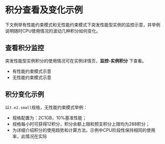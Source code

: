 # 积分查看及变化示例

下文例举有性能约束模式和无性能约束模式下突发性能型实例的监控示意，并举例说明随时CPU使用情况的波动几种积分如何变化。

## 查看积分监控
突发性能型实例积分的使用情况可在实例详情页，**监控-实例积分** 下查看。
* 有性能约束模式示意
* 无性能约束模式示意

## 积分变化示例
以`t.e2.small`规格，无性能约束模式举例：
* 规格配置为：2C1GB，10%基准性能；
* 规格每小时可获得12积分，积分余额上限和预支积分上限均为288积分；
* 为详细介绍积分的使用趋势和计算方法，示例中CPU阶段性保持相同的使用率，此情况在实际


